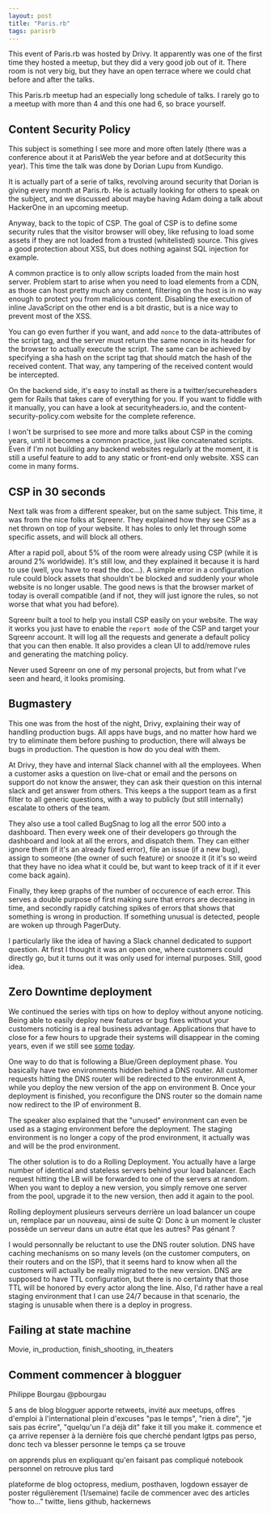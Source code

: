 ```yaml
---
layout: post
title: "Paris.rb"
tags: parisrb
---
```


This event of Paris.rb was hosted by Drivy. It apparently was one of the first
time they hosted a meetup, but they did a very good job out of it. There room is
not very big, but they have an open terrace where we could chat before and after
the talks.

This Paris.rb meetup had an especially long schedule of talks. I rarely go
to a meetup with more than 4 and this one had 6, so brace yourself.

## Content Security Policy

This subject is something I see more and more often lately (there was
a conference about it at ParisWeb the year before and at dotSecurity this year).
This time the talk was done by Dorian Lupu from Kundigo.

It is actually part of a serie of talks, revolving around security that Dorian
is giving every month at Paris.rb. He is actually looking for others to speak on
the subject, and we discussed about maybe having Adam doing a talk about
HackerOne in an upcoming meetup.

Anyway, back to the topic of CSP. The goal of CSP is to define some security
rules that the visitor browser will obey, like refusing to load some assets if
they are not loaded from a trusted (whitelisted) source. This gives a good
protection about XSS, but does nothing against SQL injection for example.

A common practice is to only allow scripts loaded from the main host server.
Problem start to arise when you need to load elements from a CDN, as those can
host pretty much any content, filtering on the host is in no way enough to
protect you from malicious content. Disabling the execution of inline JavaScript
on the other end is a bit drastic, but is a nice way to prevent most of the XSS.

You can go even further if you want, and add `nonce` to the data-attributes of
the script tag, and the server must return the same nonce in its header for the
browser to actually execute the script. The same can be achieved by specifying
a sha hash on the script tag that should match the hash of the received content.
That way, any tampering of the received content would be intercepted.

On the backend side, it's easy to install as there is a twitter/secureheaders
gem for Rails that takes care of everything for you. If you want to fiddle with
it manually, you can have a look at securityheaders.io, and the
content-security-policy.com website for the complete reference.

I won't be surprised to see more and more talks about CSP in the coming years,
until it becomes a common practice, just like concatenated scripts. Even if I'm
not building any backend websites regularly at the moment, it is still a useful
feature to add to any static or front-end only website. XSS can come in many
forms.

## CSP in 30 seconds

Next talk was from a different speaker, but on the same subject. This time, it
was from the nice folks at Sqreenr. They explained how they see CSP as a net
thrown on top of your website. It has holes to only let through some specific
assets, and will block all others.

After a rapid poll, about 5% of the room were already using CSP (while it is
around 2% worldwide). It's still low, and they explained it because it is hard
to use (well, you have to read the doc...). A simple error in a configuration
rule could block assets that shouldn't be blocked and suddenly your whole
website is no longer usable. The good news is that the browser market of today
is overall compatible (and if not, they will just ignore the rules, so not worse
that what you had before).

Sqreenr built a tool to help you install CSP easily on your website. The way it
works you just have to enable the `report mode` of the CSP and target your
Sqreenr account. It will log all the requests and generate a default policy that
you can then enable. It also provides a clean UI to add/remove rules and
generating the matching policy.

Never used Sqreenr on one of my personal projects, but from what I've seen and
heard, it looks promising.

## Bugmastery

This one was from the host of the night, Drivy, explaining their way of handling
production bugs. All apps have bugs, and no matter how hard we try to eliminate
them before pushing to production, there will always be bugs in production. The
question is how do you deal with them.

At Drivy, they have and internal Slack channel with all the employees. When
a customer asks a question on live-chat or email and the persons on support do
not know the answer, they can ask their question on this internal slack and get
answer from others. This keeps a the support team as a first filter to all
generic questions, with a way to publicly (but still internally) escalate to
others of the team.

They also use a tool called BugSnag to log all the error 500 into a dashboard.
Then every week one of their developers go through the dashboard and look at all
the errors, and dispatch them. They can either ignore them (if it's an already
fixed error), file an issue (if a new bug), assign to someone (the owner of such
feature) or snooze it (it it's so weird that they have no idea what it could be,
but want to keep track of it if it ever come back again).

Finally, they keep graphs of the number of occurence of each error. This serves
a double purpose of first making sure that errors are decreasing in time, and
secondly rapidly catching spikes of errors that shows that something is wrong in
production. If something unusual is detected, people are woken up through
PagerDuty.

I particularly like the idea of having a Slack channel dedicated to support
question. At first I thought it was an open one, where customers could directly
go, but it turns out it was only used for internal purposes. Still, good idea.

## Zero Downtime deployment

We continued the series with tips on how to deploy without anyone noticing.
Being able to easily deploy new features or bug fixes without your customers
noticing is a real business advantage. Applications that have to close for a few
hours to upgrade their systems will disappear in the coming years, even if we
still see [some](http://www.ingdirect.fr/) [today](http://eu.battle.net/en/).

One way to do that is following a Blue/Green deployment phase. You basically
have two environments hidden behind a DNS router. All customer requests hitting
the DNS router will be redirected to the environment A, while you deploy the new
version of the app on environment B. Once your deployment is finished, you
reconfigure the DNS router so the domain name now redirect to the IP of
environment B.

The speaker also explained that the "unused" environment can even be used as
a staging environment before the deployment. The staging environment is no
longer a copy of the prod environment, it actually was and will be the prod
environment.

The other solution is to do a Rolling Deployment. You actually have a large
number of identical and stateless servers behind your load balancer. Each
request hitting the LB will be forwarded to one of the servers at random. When
you want to deploy a new version, you simply remove one server from the pool,
upgrade it to the new version, then add it again to the pool. 


Rolling deployment
plusieurs serveurs derrière un load balancer
un coupe un, remplace par un nouveau, ainsi de suite
Q: Donc à un moment le cluster possède un serveur dans un autre état que les
autres? Pas génant ?

I would personnally be reluctant to use the DNS router solution. DNS have
caching mechanisms on so many levels (on the customer computers, on their
routers and on the ISP), that it seems hard to know when all the customers will
actually be really migrated to the new version. DNS are supposed to have TTL
configuration, but there is no certainty that those TTL will be honored by every
actor along the line. Also, I'd rather have a real staging environment that
I can use 24/7 because in that scenario, the staging is unusable when there is
a deploy in progress.



## Failing at state machine

Movie, in_production, finish_shooting, in_theaters

## Comment commencer à blogguer
Philippe Bourgau
@pbourgau

5 ans de blog
blogguer apporte retweets, invité aux meetups, offres d'emploi à l'international
plein d'excuses "pas le temps", "rien à dire", "je sais pas écrire", "quelqu'un
l'a déjà dit"
fake it till you make it. commence et ça arrive
repenser à la dernière fois que cherché pendant lgtps
pas perso, donc tech va blesser personne
le temps ça se trouve

on apprends plus en expliquant qu'en faisant
pas compliqué
notebook personnel on retrouve plus tard

plateforme de blog
octopress, medium, posthaven, logdown
essayer de poster régulièrement (1/semaine)
facile de commencer avec des articles "how to..."
twitte, liens github, hackernews



